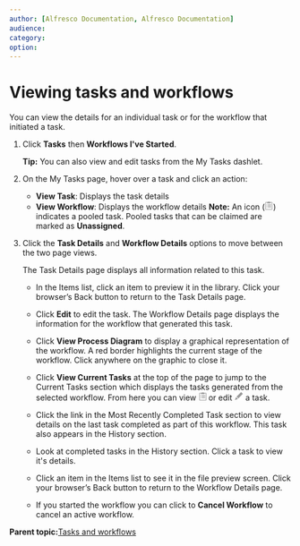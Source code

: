 ```yaml
---
author: [Alfresco Documentation, Alfresco Documentation]
audience: 
category: 
option: 
---
```


# Viewing tasks and workflows

You can view the details for an individual task or for the workflow that initiated a task.

1.  Click **Tasks** then **Workflows I've Started**.

    **Tip:** You can also view and edit tasks from the My Tasks dashlet.

2.  On the My Tasks page, hover over a task and click an action:

    -   **View Task**: Displays the task details
    -   **View Workflow**: Displays the workflow details
    **Note:** An icon \(![](../images/im-pooled.png)\) indicates a pooled task. Pooled tasks that can be claimed are marked as **Unassigned**.

3.  Click the **Task Details** and **Workflow Details** options to move between the two page views.

    The Task Details page displays all information related to this task.

    -   In the Items list, click an item to preview it in the library. Click your browser’s Back button to return to the Task Details page.
    -   Click **Edit** to edit the task.
    The Workflow Details page displays the information for the workflow that generated this task.

    -   Click **View Process Diagram** to display a graphical representation of the workflow. A red border highlights the current stage of the workflow. Click anywhere on the graphic to close it.
    -   Click **View Current Tasks** at the top of the page to jump to the Current Tasks section which displays the tasks generated from the selected workflow. From here you can view ![](../images/ico-view-task.png) or edit ![](../images/ico-configure.png) a task.
    -   Click the link in the Most Recently Completed Task section to view details on the last task completed as part of this workflow. This task also appears in the History section.
    -   Look at completed tasks in the History section. Click a task to view it's details.
    -   Click an item in the Items list to see it in the file preview screen. Click your browser’s Back button to return to the Workflow Details page.
    -   If you started the workflow you can click to **Cancel Workflow** to cancel an active workflow.

**Parent topic:**[Tasks and workflows](../concepts/mytasks.md)

